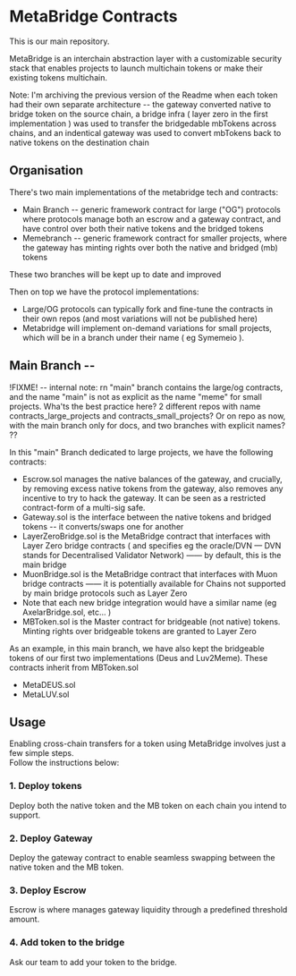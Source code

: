 # MetaBridge Contracts

This is our main repository.

MetaBridge is an interchain abstraction layer with a customizable security stack that enables projects to launch multichain tokens or make their existing tokens multichain.

Note: I'm archiving the previous version of the Readme when each token had their own separate architecture -- the gateway converted native to bridge token on the source chain, a bridge infra ( layer zero in the first implementation ) was used to transfer the bridgedable mbTokens across chains, and an indentical gateway was used to convert mbTokens back to native tokens on the destination chain

## Organisation
There's two main implementations of the metabridge tech and contracts:
* Main Branch -- generic framework contract for large ("OG") protocols where protocols manage both an escrow and a gateway contract, and have control over both their native tokens and the bridged tokens
* Memebranch -- generic framework contract for smaller projects, where the gateway has minting rights over both the native and bridged (mb) tokens

These two branches will be kept up to date and improved

Then on top we have the protocol implementations:
* Large/OG protocols can typically fork and fine-tune the contracts in their own repos (and most variations will not be published here)
* Metabridge will implement on-demand variations for small projects, which will be in a branch under their name ( eg Symemeio ).

## Main Branch -- 
!FIXME!  -- internal note: rn "main" branch contains the large/og contracts, and the name "main" is not as explicit as the name "meme" for small projects. Wha'ts the best practice here? 2 different repos with name contracts_large_projects and contracts_small_projects? Or on repo as now, with the main branch only for docs, and two branches with explicit names? ??

In this "main" Branch dedicated to large projects, we have the following contracts:
* Escrow.sol manages the native balances of the gateway, and crucially, by removing excess native tokens from the gateway, also removes any incentive to try to hack the gateway. It can be seen as a restricted contract-form of a multi-sig safe.
* Gateway.sol is the interface between the native tokens and bridged tokens -- it converts/swaps one for another
* LayerZeroBridge.sol is the MetaBridge contract that interfaces with Layer Zero bridge contracts ( and specifies eg the oracle/DVN — DVN stands for Decentralised Validator Network) —— by default, this is the main bridge
* MuonBridge.sol is the MetaBridge contract that interfaces with Muon bridge contracts —— it is potentially available for Chains not supported by main bridge protocols such as Layer Zero
* Note that each new bridge integration would have a similar name (eg AxelarBridge.sol, etc... )
* MBToken.sol is the Master contract for bridgeable (not native) tokens. Minting rights over bridgeable tokens are granted to Layer Zero

As an example, in this main branch, we have also kept the bridgeable tokens of our first two implementations (Deus and Luv2Meme). These contracts inherit from MBToken.sol
* MetaDEUS.sol
* MetaLUV.sol


## Usage
  Enabling cross-chain transfers for a token using MetaBridge involves just a few simple steps.<br/>
  Follow the instructions below:
### 1. Deploy tokens 
  Deploy both the native token and the MB token on each chain you intend to support.

### 2. Deploy Gateway
  Deploy the gateway contract to enable seamless swapping between the native token and the MB token.

### 3. Deploy Escrow
  Escrow is where manages gateway liquidity through a predefined threshold amount.

### 4. Add token to the bridge
  Ask our team to add your token to the bridge.
